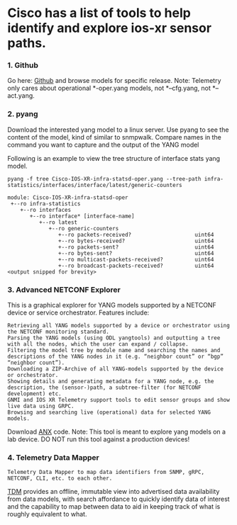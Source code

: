 # Cisco has a list of tools to help identify and explore ios-xr sensor paths.

### 1. Github
  Go here: [Github](https://github.com/YangModels/yang/tree/master/vendor/cisco/xr) and browse models for specific release. 
  Note: Telemetry only cares about operational *-oper.yang models, not *–cfg.yang, not *–act.yang.
  
### 2. pyang
  Download the interested yang model to a linux server. 
  Use pyang to see the content of the model, kind of similar to snmpwalk.
  Compare names in the command you want to capture and the output of the YANG model
  
  Following is an example to view the tree structure of interface stats yang model. 
  
  ```console
  pyang -f tree Cisco-IOS-XR-infra-statsd-oper.yang --tree-path infra-statistics/interfaces/interface/latest/generic-counters
 
module: Cisco-IOS-XR-infra-statsd-oper
   +--ro infra-statistics
      +--ro interfaces
         +--ro interface* [interface-name]
            +--ro latest
               +--ro generic-counters
                  +--ro packets-received?                    uint64
                  +--ro bytes-received?                      uint64
                  +--ro packets-sent?                        uint64
                  +--ro bytes-sent?                          uint64
                  +--ro multicast-packets-received?          uint64
                  +--ro broadcast-packets-received?          uint64
<output snipped for brevity>
```

### 3. Advanced NETCONF Explorer 
This is a graphical explorer for YANG models supported by a NETCONF device or service orchestrator. Features include:

    Retrieving all YANG models supported by a device or orchestrator using the NETCONF monitoring standard.
    Parsing the YANG models (using ODL yangtools) and outputting a tree with all the nodes, which the user can expand / collapse.
    Filtering the model tree by module name and searching the names and descriptions of the YANG nodes in it (e.g. “neighbor count” or “bgp” “neighbor count”).
    Downloading a ZIP-Archive of all YANG-models supported by the device or orchestrator.
    Showing details and generating metadata for a YANG node, e.g. the description, the (sensor-)path, a subtree-filter (for NETCONF development) etc.
    GNMI and IOS XR Telemetry support tools to edit sensor groups and show live data using GRPC.
    Browsing and searching live (operational) data for selected YANG models.
    
Download [ANX](https://github.com/cisco-ie/anx) code. 
Note: This tool is meant to explore yang models on a lab device. DO NOT run this tool against a production devices!

### 4. Telemetry Data Mapper 


    Telemetry Data Mapper to map data identifiers from SNMP, gRPC, NETCONF, CLI, etc. to each other.

[TDM](https://github.com/cisco-ie/tdm) provides an offline, immutable view into advertised data availability from data models, with search affordance to quickly identify data of interest and the capability to map between data to aid in keeping track of what is roughly equivalent to what.




